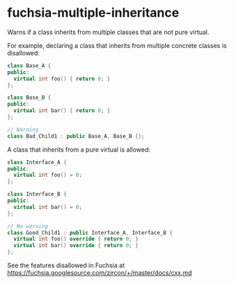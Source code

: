 # fuchsia-multiple-inheritance

Warns if a class inherits from multiple classes that are not pure
virtual.

For example, declaring a class that inherits from multiple concrete
classes is disallowed:

``` c++
class Base_A {
public:
  virtual int foo() { return 0; }
};

class Base_B {
public:
  virtual int bar() { return 0; }
};

// Warning
class Bad_Child1 : public Base_A, Base_B {};
```

A class that inherits from a pure virtual is allowed:

``` c++
class Interface_A {
public:
  virtual int foo() = 0;
};

class Interface_B {
public:
  virtual int bar() = 0;
};

// No warning
class Good_Child1 : public Interface_A, Interface_B {
  virtual int foo() override { return 0; }
  virtual int bar() override { return 0; }
};
```

See the features disallowed in Fuchsia at
<https://fuchsia.googlesource.com/zircon/+/master/docs/cxx.md>
